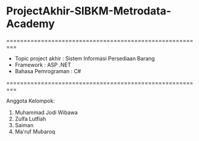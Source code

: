 # ProjectAkhir-SIBKM-Metrodata-Academy

=========================================================

- Topic project akhir : Sistem Informasi Persediaan Barang
- Framework : ASP .NET
- Bahasa Pemrograman : C#

=========================================================

Anggota Kelompok:
1. Muhammad Jodi Wibawa
2. Zulfa Lutfiah
3. Saiman
4. Ma'ruf Mubaroq
